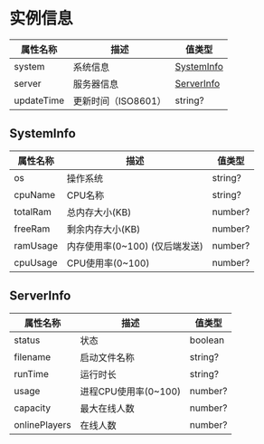 # 实例信息

| 属性名称   | 描述                | 值类型                    |
| ---------- | ------------------- | ------------------------- |
| system     | 系统信息            | [SystemInfo](#systeminfo) |
| server     | 服务器信息          | [ServerInfo](#serverinfo) |
| updateTime | 更新时间（ISO8601） | string?                   |

## SystemInfo
  
| 属性名称 | 描述                           | 值类型  |
| -------- | ------------------------------ | ------- |
| os       | 操作系统                       | string? |
| cpuName  | CPU名称                        | string? |
| totalRam | 总内存大小(KB)                 | number? |
| freeRam  | 剩余内存大小(KB)               | number? |
| ramUsage | 内存使用率(0~100) (仅后端发送) | number? |
| cpuUsage | CPU使用率(0~100)               | number? |

## ServerInfo

| 属性名称      | 描述                 | 值类型  |
| ------------- | -------------------- | ------- |
| status        | 状态                 | boolean |
| filename      | 启动文件名称         | string? |
| runTime       | 运行时长             | string? |
| usage         | 进程CPU使用率(0~100) | number? |
| capacity      | 最大在线人数         | number? |
| onlinePlayers | 在线人数             | number? |
